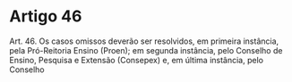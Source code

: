 # Artigo 46

Art. 46. Os casos omissos deverão ser resolvidos, em primeira instância, pela Pró-Reitoria Ensino (Proen); em
segunda instância, pelo Conselho de Ensino, Pesquisa e Extensão (Consepex) e, em última instância, pelo Conselho
